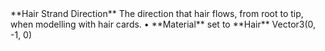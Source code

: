 <tr>
<td>**Hair Strand Direction**</td>
<td>The direction that hair flows, from root to tip, when modelling with hair cards.</td>
<td>&#8226; **Material** set to **Hair**</td>
<td>Vector3(0, -1, 0)</td>
</tr>
